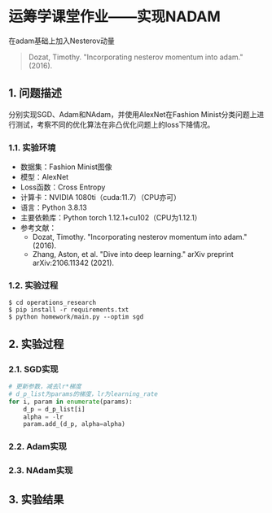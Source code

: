 # 运筹学课堂作业——实现NADAM

在adam基础上加入Nesterov动量

> Dozat, Timothy. "Incorporating nesterov momentum into adam." (2016).

## 1. 问题描述

分别实现SGD、Adam和NAdam，并使用AlexNet在Fashion Minist分类问题上进行测试，考察不同的优化算法在非凸优化问题上的loss下降情况。

### 1.1. 实验环境
 
 - 数据集：Fashion Minist图像
 - 模型：AlexNet
 - Loss函数：Cross Entropy
 - 计算卡：NVIDIA 1080ti（cuda:11.7）（CPU亦可）
 - 语言：Python 3.8.13
 - 主要依赖库：Python torch 1.12.1+cu102（CPU为1.12.1）
 - 参考文献：
   - Dozat, Timothy. "Incorporating nesterov momentum into adam." (2016).
   - Zhang, Aston, et al. "Dive into deep learning." arXiv preprint arXiv:2106.11342 (2021).

### 1.2. 实验过程

```shell
$ cd operations_research
$ pip install -r requirements.txt
$ python homework/main.py --optim sgd
```

## 2. 实验过程
### 2.1. SGD实现
```python
# 更新参数，减去lr*梯度
# d_p_list为params的梯度，lr为learning_rate
for i, param in enumerate(params):
    d_p = d_p_list[i]
    alpha = -lr
    param.add_(d_p, alpha=alpha)
```
### 2.2. Adam实现

### 2.3. NAdam实现

## 3. 实验结果
